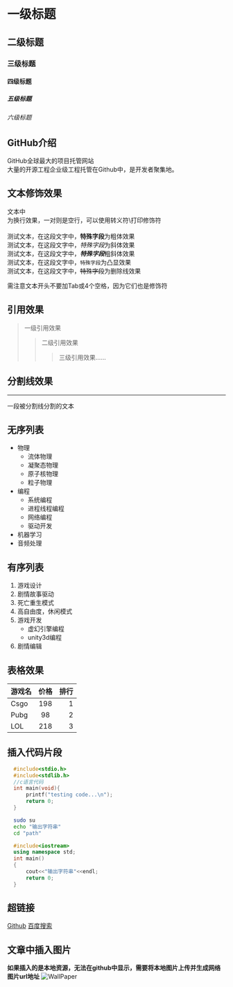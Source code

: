 # 一级标题
## 二级标题
### 三级标题
#### 四级标题
##### 五级标题
###### 六级标题

## GitHub介绍

GitHub全球最大的项目托管网站<br>大量的开源工程企业级工程托管在Github中，是开发者聚集地。

## 文本修饰效果
   文本中<br>为换行效果，一对则是空行，可以使用转义符\\打印修饰符<br><br>
   测试文本，在这段文字中，**特殊字段**为粗体效果<br>
   测试文本，在这段文字中，*特殊字段*为斜体效果<br>
   测试文本，在这段文字中，***特殊字段***粗斜体效果<br>
   测试文本，在这段文字中，`特殊字段`为凸显效果<br>
   测试文本，在这段文字中，~~特殊字段~~为删除线效果<br>

   需注意文本开头不要加Tab或4个空格，因为它们也是修饰符<br>

## 引用效果
> 一级引用效果
>> 二级引用效果
>>> 三级引用效果......

## 分割线效果
---
   一段被分割线分割的文本

## 无序列表
* 物理
  * 流体物理
  * 凝聚态物理
  * 原子核物理
  * 粒子物理
* 编程
  * 系统编程
   * 进程线程编程
   * 网络编程
   * 驱动开发
* 机器学习
* 音频处理

## 有序列表
1. 游戏设计
  1. 剧情故事驱动
  2. 死亡重生模式
  3. 高自由度，休闲模式
2. 游戏开发
    * 虚幻引擎编程
    * unity3d编程
3. 剧情编辑


## 表格效果

游戏名|价格|排行
--|:--:|--:
Csgo|198|1
Pubg|98|2
LOL|218|3

## 插入代码片段

```c
  #include<stdio.h>
  #include<stdlib.h>
  //c语言代码
  int main(void){
      printf("testing code...\n");
      return 0;
  }


```

```bash
  sudo su
  echo "输出字符串"
  cd "path"
```

```cpp
  #include<iostream>
  using namespace std;
  int main()
  {
      cout<<"输出字符串"<<endl;
      return 0;
  }
```

## 超链接
[Github](http://github.com"跳转到github")
[百度搜索](http://www.baidu.com"跳转到百度")


## 文章中插入图片
**如果插入的是本地资源，无法在github中显示，需要将本地图片上传并生成网络图片url地址**
![WallPaper](https://sm.ms/image/h1NrDqjQxenVUvW][img]https://s2.loli.net/2022/03/10/h1NrDqjQxenVUvW.png[/img][/ur])

